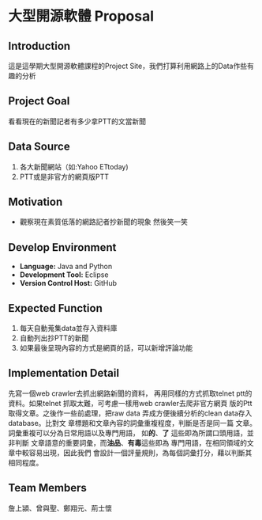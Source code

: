大型開源軟體 Proposal
=====================

Introduction
------------
這是這學期大型開源軟體課程的Project Site，我們打算利用網路上的Data作些有趣的分析

Project Goal
------------
看看現在的新聞記者有多少拿PTT的文當新聞

Data Source
-----------
1. 各大新聞網站（如:Yahoo ETtoday)
2. PTT或是非官方的網頁版PTT

Motivation
----------
*  觀察現在素質低落的網路記者抄新聞的現象 然後笑一笑

Develop Environment
-------------------
* **Language:**  Java and Python
* **Development Tool:**  Eclipse 
* **Version Control Host:**  GitHub

Expected Function
-----------------
1. 每天自動蒐集data並存入資料庫
2. 自動列出抄PTT的新聞 
3. 如果最後呈現內容的方式是網頁的話，可以新增評論功能

Implementation Detail
---------------------
  先寫一個web crawler去抓出網路新聞的資料，
  再用同樣的方式抓取telnet ptt的資料。如果telnet
  抓取太難，可考慮一樣用web crawler去爬非官方網頁
  版的Ptt 取得文章。之後作一些前處理，把raw data 
  弄成方便後續分析的clean data存入database。比對文
  章標題和文章內容的詞彙重複程度，判斷是否是同一篇
  文章。詞彙重複可以分為日常用語以及專門用語，
  如**的**、**了** 這些即為所謂口頭用語，並非判斷
  文章語意的重要詞彙，而**油品**、**有毒**這些即為
  專門用語，在相同領域的文章中較容易出現，因此我們
  會設計一個評量規則，為每個詞彙打分，藉以判斷其
  相同程度。

Team Members
------------
詹上潁、曾與聖、鄭翔元、荊士懷

